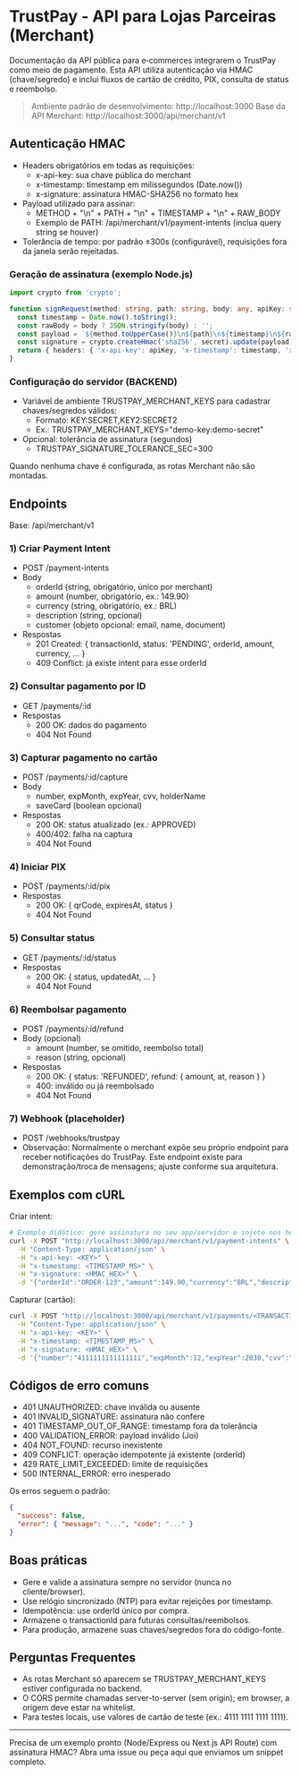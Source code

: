 # TrustPay - API para Lojas Parceiras (Merchant)

Documentação da API pública para e‑commerces integrarem o TrustPay como meio de pagamento. Esta API utiliza autenticação via HMAC (chave/segredo) e inclui fluxos de cartão de crédito, PIX, consulta de status e reembolso.

> Ambiente padrão de desenvolvimento: http://localhost:3000
> Base da API Merchant: http://localhost:3000/api/merchant/v1

## Autenticação HMAC

- Headers obrigatórios em todas as requisições:
  - x-api-key: sua chave pública do merchant
  - x-timestamp: timestamp em milissegundos (Date.now())
  - x-signature: assinatura HMAC-SHA256 no formato hex
- Payload utilizado para assinar:
  - METHOD + "\n" + PATH + "\n" + TIMESTAMP + "\n" + RAW_BODY
  - Exemplo de PATH: /api/merchant/v1/payment-intents (inclua query string se houver)
- Tolerância de tempo: por padrão ±300s (configurável), requisições fora da janela serão rejeitadas.

### Geração de assinatura (exemplo Node.js)

```ts
import crypto from 'crypto';

function signRequest(method: string, path: string, body: any, apiKey: string, secret: string) {
  const timestamp = Date.now().toString();
  const rawBody = body ? JSON.stringify(body) : '';
  const payload = `${method.toUpperCase()}\n${path}\n${timestamp}\n${rawBody}`;
  const signature = crypto.createHmac('sha256', secret).update(payload).digest('hex');
  return { headers: { 'x-api-key': apiKey, 'x-timestamp': timestamp, 'x-signature': signature }, rawBody };
}
```

### Configuração do servidor (BACKEND)

- Variável de ambiente TRUSTPAY_MERCHANT_KEYS para cadastrar chaves/segredos válidos:
  - Formato: KEY:SECRET,KEY2:SECRET2
  - Ex.: TRUSTPAY_MERCHANT_KEYS="demo-key:demo-secret"
- Opcional: tolerância de assinatura (segundos)
  - TRUSTPAY_SIGNATURE_TOLERANCE_SEC=300

Quando nenhuma chave é configurada, as rotas Merchant não são montadas.

## Endpoints

Base: /api/merchant/v1

### 1) Criar Payment Intent
- POST /payment-intents
- Body
  - orderId (string, obrigatório, único por merchant)
  - amount (number, obrigatório, ex.: 149.90)
  - currency (string, obrigatório, ex.: BRL)
  - description (string, opcional)
  - customer (objeto opcional: email, name, document)
- Respostas
  - 201 Created: { transactionId, status: 'PENDING', orderId, amount, currency, ... }
  - 409 Conflict: já existe intent para esse orderId

### 2) Consultar pagamento por ID
- GET /payments/:id
- Respostas
  - 200 OK: dados do pagamento
  - 404 Not Found

### 3) Capturar pagamento no cartão
- POST /payments/:id/capture
- Body
  - number, expMonth, expYear, cvv, holderName
  - saveCard (boolean opcional)
- Respostas
  - 200 OK: status atualizado (ex.: APPROVED)
  - 400/402: falha na captura
  - 404 Not Found

### 4) Iniciar PIX
- POST /payments/:id/pix
- Respostas
  - 200 OK: { qrCode, expiresAt, status }
  - 404 Not Found

### 5) Consultar status
- GET /payments/:id/status
- Respostas
  - 200 OK: { status, updatedAt, ... }
  - 404 Not Found

### 6) Reembolsar pagamento
- POST /payments/:id/refund
- Body (opcional)
  - amount (number, se omitido, reembolso total)
  - reason (string, opcional)
- Respostas
  - 200 OK: { status: 'REFUNDED', refund: { amount, at, reason } }
  - 400: inválido ou já reembolsado
  - 404 Not Found

### 7) Webhook (placeholder)
- POST /webhooks/trustpay
- Observação: Normalmente o merchant expõe seu próprio endpoint para receber notificações do TrustPay. Este endpoint existe para demonstração/troca de mensagens; ajuste conforme sua arquitetura.

## Exemplos com cURL

Criar intent:

```bash
# Exemplo didático: gere assinatura no seu app/servidor e injete nos headers
curl -X POST "http://localhost:3000/api/merchant/v1/payment-intents" \
  -H "Content-Type: application/json" \
  -H "x-api-key: <KEY>" \
  -H "x-timestamp: <TIMESTAMP_MS>" \
  -H "x-signature: <HMAC_HEX>" \
  -d '{"orderId":"ORDER-123","amount":149.90,"currency":"BRL","description":"Pedido 123"}'
```

Capturar (cartão):

```bash
curl -X POST "http://localhost:3000/api/merchant/v1/payments/<TRANSACTION_ID>/capture" \
  -H "Content-Type: application/json" \
  -H "x-api-key: <KEY>" \
  -H "x-timestamp: <TIMESTAMP_MS>" \
  -H "x-signature: <HMAC_HEX>" \
  -d '{"number":"4111111111111111","expMonth":12,"expYear":2030,"cvv":"123","holderName":"JOAO SILVA"}'
```

## Códigos de erro comuns

- 401 UNAUTHORIZED: chave inválida ou ausente
- 401 INVALID_SIGNATURE: assinatura não confere
- 401 TIMESTAMP_OUT_OF_RANGE: timestamp fora da tolerância
- 400 VALIDATION_ERROR: payload inválido (Joi)
- 404 NOT_FOUND: recurso inexistente
- 409 CONFLICT: operação idempotente já existente (orderId)
- 429 RATE_LIMIT_EXCEEDED: limite de requisições
- 500 INTERNAL_ERROR: erro inesperado

Os erros seguem o padrão:

```json
{
  "success": false,
  "error": { "message": "...", "code": "..." }
}
```

## Boas práticas

- Gere e valide a assinatura sempre no servidor (nunca no cliente/browser).
- Use relógio sincronizado (NTP) para evitar rejeições por timestamp.
- Idempotência: use orderId único por compra.
- Armazene o transactionId para futuras consultas/reembolsos.
- Para produção, armazene suas chaves/segredos fora do código-fonte.

## Perguntas Frequentes

- As rotas Merchant só aparecem se TRUSTPAY_MERCHANT_KEYS estiver configurada no backend.
- O CORS permite chamadas server-to-server (sem origin); em browser, a origem deve estar na whitelist.
- Para testes locais, use valores de cartão de teste (ex.: 4111 1111 1111 1111).

---

Precisa de um exemplo pronto (Node/Express ou Next.js API Route) com assinatura HMAC? Abra uma issue ou peça aqui que enviamos um snippet completo.